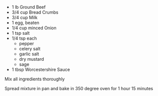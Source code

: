 * 1 lb Ground Beef
* 3/4 cup Bread Crumbs
* 3/4 cup Milk
* 1 egg, beaten
* 1/4 cup minced Onion
* 1 tsp salt
* 1/4 tsp each
    * pepper
    * celery salt
    * garlic salt
    * dry mustard
    * sage
* 1 tbsp Worcestershire Sauce

Mix all ingredients thoroughly

Spread mixture in pan and bake in 350 degree oven for 1 hour 15 minutes
